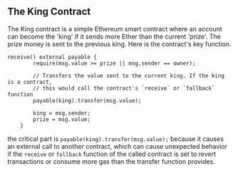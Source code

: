 ## The King Contract

The King contract is a simple Ethereum smart contract where an account can become the 'king' if it sends more Ether than the current 'prize'. The prize money is sent to the previous king. Here is the contract's key function.

```solidity
receive() external payable {
        require(msg.value >= prize || msg.sender == owner);

        // Transfers the value sent to the current king. If the king is a contract,
        // this would call the contract's `receive` or `fallback` function
        payable(king).transfer(msg.value);

        king = msg.sender;
        prize = msg.value;
    }

```

the critical part is `payable(king).transfer(msg.value);` because it causes an external call to another contract, which can cause unexpected behavior if the `receive` or `fallback` function of the called contract is set to revert transactions or consume more gas than the transfer function provides.
